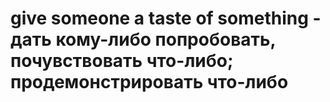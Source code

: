 # give someone a taste of something - дать кому-либо попробовать, почувствовать что-либо; продемонстрировать что-либо
